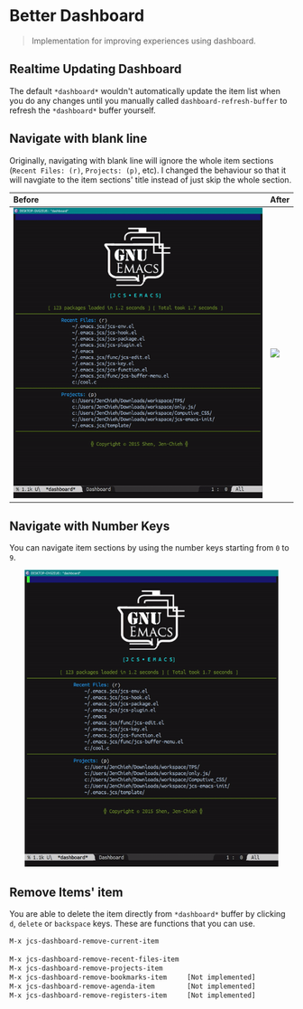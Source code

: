 # Better Dashboard
> Implementation for improving experiences using dashboard.


## Realtime Updating Dashboard
The default `*dashboard*` wouldn't automatically update the 
item list when you do any changes until you manually called 
`dashboard-refresh-buffer` to refresh the `*dashboard*` buffer
yourself.


## Navigate with blank line

Originally, navigating with blank line will ignore the whole 
item sections (`Recent Files: (r)`, `Projects: (p)`, etc). 
I changed the behaviour so that it will navgiate to the item 
sections' title instead of just skip the whole section.

| Before                               | After                               |
|:-------------------------------------|:------------------------------------|
|<img src="./bd-nav-blank-before.gif"/>|<img src="./bd-nav-blank-after.gif"/>|


## Navigate with Number Keys

You can navigate item sections by using the number keys 
starting from `0` to `9`.

<p align="center">
  <img src="./bd-nav-by-num.gif" width="450" height="525"/>
</p>


## Remove Items' item
You are able to delete the item directly from `*dashboard*` 
buffer by clicking `d`, `delete` or `backspace` keys. These 
are functions that you can use.

```
M-x jcs-dashboard-remove-current-item

M-x jcs-dashboard-remove-recent-files-item
M-x jcs-dashboard-remove-projects-item
M-x jcs-dashboard-remove-bookmarks-item     [Not implemented]
M-x jcs-dashboard-remove-agenda-item        [Not implemented]
M-x jcs-dashboard-remove-registers-item     [Not implemented]
```
